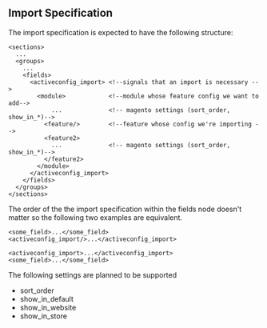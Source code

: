 Import Specification
--------------------
The import specification is expected to have the following structure:

><config>
    <sections>
      ...
      <groups>
        ...
        <fields>
          <activeconfig_import> <!--signals that an import is necessary -->
            <module>            <!--module whose feature config we want to add-->
                ...             <!-- magento settings (sort_order, show_in_*)-->
              <feature/>        <!--feature whose config we're importing -->
              <feature2>
                ...             <!-- magento settings (sort_order, show_in_*)-->
              </feature2>
            </module>
          </activeconfig_import>
        </fields>
      </groups>
    </sections>

The order of the the import specification within the fields node doesn't matter
so the following two examples are equivalent.

> <fields>
	<some_field>...</some_field>
	<activeconfig_import/>...</activeconfig_import>
</fields>

> <fields>
	<activeconfig_import>...</activeconfig_import>
	<some_field>...</some_field>
</fields>

The following settings are planned to be supported
- sort_order
- show_in_default
- show_in_website
- show_in_store